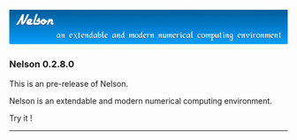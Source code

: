 ![banner](banner_homepage.png)

### Nelson 0.2.8.0

This is an pre-release of Nelson.

Nelson is an extendable and modern numerical computing environment.

Try it !


* * *




